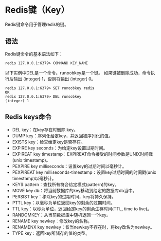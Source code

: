 # Redis键（Key）
Redis键命令用于管理redis的键。

## 语法
Redis键命令的基本语法如下：

```
redis 127.0.0.1:6379> COMMAND KEY_NAME
```

以下实例中DEL是一个命令，runoobkey是一个键。 如果键被删除成功，命令执行后输出 (integer) 1，否则将输出 (integer) 0。

```
redis 127.0.0.1:6379> SET runoobkey redis
OK
redis 127.0.0.1:6379> DEL runoobkey
(integer) 1

```

## Redis keys命令

* DEL key：在key存在时删除 key。
* DUMP key：序列化给定key，并返回被序列化的值。
* EXISTS key：检查给定key是否存在。
* EXPIRE key seconds：为给定key设置过期时间。
* EXPIREAT key timestamp：EXPIREAT命令接受的时间参数是UNIX时间戳(unix timestamp)。
* PEXPIRE key milliseconds：设置key的过期时间以毫秒计。
* PEXPIREAT key milliseconds-timestamp：设置key过期时间的时间戳(unix timestamp)以毫秒计。
* KEYS pattern：查找所有符合给定模式(pattern)的key。
* MOVE key db：将当前数据库的key移动到给定的数据库db当中。
* PERSIST key：移除key的过期时间，key将持久保持。
* PTTL key：以毫秒为单位返回key的剩余的过期时间。
* TTL key：以秒为单位，返回给定key的剩余生存时间(TTL, time to live)。
* RANDOMKEY：从当前数据库中随机返回一个key。
* RENAME key newkey：修改key的名称。
* RENAMENX key newkey：仅当newkey不存在时，将key改名为newkey。
* TYPE key：返回key所储存的值的类型。
